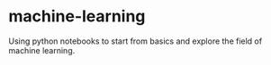 # machine-learning
Using python notebooks to start from basics and explore the field of machine learning.

